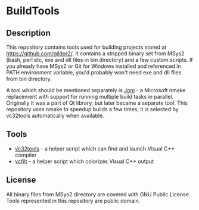 BuildTools
==========

## Description

This repository contains tools used for building projects stored at https://github.com/gildor2/. It contains a stripped binary set from MSys2 (bash, perl etc,
exe and dll files in bin directory) and a few custom scripts. If you already have MSys2 or Git for Windows installed and referenced in PATH environment variable,
you'd probably won't need exe and dll files from bin directory.

A tool which should be mentioned separately is [Jom](https://wiki.qt.io/Jom) - a Microsoft nmake replacement with support for running multiple build tasks in
parallel. Originally it was a part of Qt library, but later became a separate tool. This repository uses nmake to speedup builds a few times, it is selected
by vc32tools automatically when available.

## Tools

- [vc32tools](bin/vc32tools) - a helper script which can find and launch Visual C++ compiler
- [vcfilt](bin/vcfilt) - a helper script which colorizes Visual C++ output

## License

All binary files from MSys2 directory are covered with GNU Public License. Tools represented in this repository are public domain.
